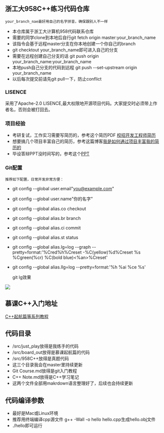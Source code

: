 ## 浙工大958C++练习代码仓库
    your_branch_nae最好用自己的名字拼音，确保跟别人不一样
- 本仓库属于浙工大计算机958代码联系仓库
- 需要的同学clone到本地后自行git fetch origin master:your_branch_name 
- 该指令会基于远程master分支在你本地创建一个你自己的branch
- git checktout your_branch_name即可进入自己的分支
- 需要在远程创建自己分支的话 git push origin your_branch_name:your_branch_name
- 本地push自己分支的代码到远程 git push --set-upstream origin your_branch_name
- 以后每次提交前请先git pull一下，防止conflict

### LISENCE
采用了Apache-2.0 LISENCE,最大权限地开源项目代码。大家提交时必须带上作者名，否则会被打回去。

### 项目经验
- 考研复试，工作实习需要写简历的，参考这个简历PDF [校招开发工程师简历](https://download.csdn.net/download/weixin_41474319/11251698)
- 想要搞几个项目丰富自己的简历，参考这篇博客[我是如何通过项目丰富我的简历的](https://blog.csdn.net/weixin_41474319/article/details/80885656)
- 毕设答辩PPT没时间写的，参考这个[PPT](https://download.csdn.net/download/weixin_41474319/11251688)
  

### Git配置
    推荐如下配置，日常开发非常方便：
- git config --global user.email"you@example.com"
- git config --global user.name"你的名字"
- git config --global alias.co checkout
- git config --global alias.br branch
- git config --global alias.ci commit
- git config --global alias.st status
- git config --global alias.lg=log --graph --pretty=format:'%Cred%h%Creset -%C(yellow)%d%Creset %s %Cgreen(%cr) %C(bold blue)<%an>%Creset'
- git config --global alias.llg=log --pretty=format:'%h %ai %ce %s'

    git lg效果

![](http://ww4.sinaimg.cn/large/006tNc79gy1g4banjynctj31540bcwg7.jpg)


## 慕课C++入门地址
[C++起航篇等系列教程](https://www.imooc.com/course/list?c=cplusplus)

## 代码目录
- /src/just_play放得是我练手的代码
- /src/board_out放得是慕课起航篇的代码
- /src/958C++放得是真题代码
- 这三个目录我会在master里持续更新
- Git Course.md放得是git入门教程
- C++ Note.md放得是C++学习笔记
- 这两个文件全部用makrdown语言整理好了，后续也会持续更新

## 代码编译参数
- 最好是Mac或Linux环境
- 推荐用终端编译cpp源文件 g++ -Wall -o hello hello.cpp生成hello.obj文件
- ./hello即可运行